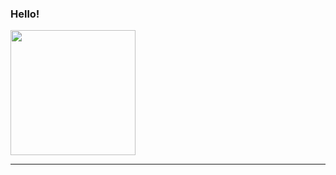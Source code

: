 ### Hello!


<a href="https://github.com/anuraghazra/convoychat">
  <img height=200 align="center" src="https://github-readme-stats.vercel.app/api/top-langs?username=smirkjuice&layout=compact&langs_count=8&card_width=320&theme=github_dark" />
</a>

---
